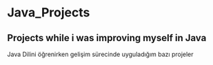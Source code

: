 # Java_Projects
Projects while i was improving myself in Java
-------------------------------
Java Dilini öğrenirken gelişim
sürecinde uyguladığım bazı projeler
